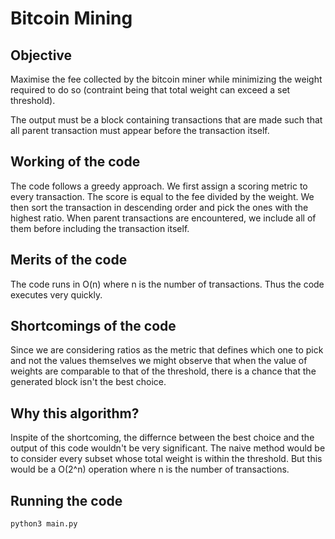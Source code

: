 # Bitcoin Mining

## Objective

Maximise the fee collected by the bitcoin miner while minimizing the weight required to do so (contraint being that total weight can exceed a set threshold).

The output must be a block containing transactions that are made such that all parent transaction must appear before the transaction itself.

## Working of the code

The code follows a greedy approach. We first assign a scoring metric to every transaction. The score is equal to the fee divided by the weight. We then sort the transaction in descending order and pick the ones with the highest ratio. When parent transactions are encountered, we include all of them before including the transaction itself.

## Merits of the code

The code runs in O(n) where n is the number of transactions. Thus the code executes very quickly.

## Shortcomings of the code

Since we are considering ratios as the metric that defines which one to pick and not the values themselves we might observe that when the value of weights are comparable to that of the threshold, there is a chance that the generated block isn't the best choice.

## Why this algorithm?

Inspite of the shortcoming, the differnce between the best choice and the output of this code wouldn't be very significant. The naive method would be to consider every subset whose total weight is within the threshold. But this would be a O(2^n) operation where n is the number of transactions.

## Running the code

`python3 main.py`
